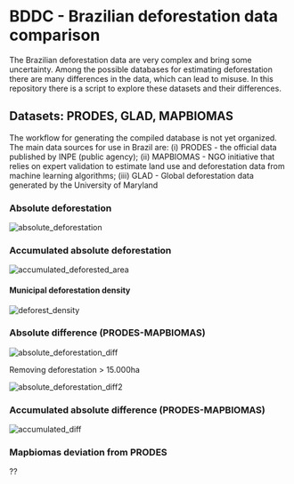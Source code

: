 # BDDC - Brazilian deforestation data comparison

The Brazilian deforestation data are very complex and bring some uncertainty. Among the possible databases for estimating deforestation there are many differences in the data, which can lead to misuse.
In this repository there is a script to explore these datasets and their differences.

## Datasets: PRODES, GLAD, MAPBIOMAS

The workflow for generating the compiled database is not yet organized. 
The main data sources for use in Brazil are: (i) PRODES - the official data published by INPE (public agency); (ii) MAPBIOMAS - NGO initiative that relies on expert validation to estimate land use and deforestation data from machine learning algorithms; (iii) GLAD - Global deforestation data generated by the University of Maryland

### Absolute deforestation

![absolute_deforestation](https://user-images.githubusercontent.com/30662095/166060873-62d93ccd-8efa-4f93-8922-9e61ab4a8c61.png)


### Accumulated absolute deforestation

![accumulated_deforested_area](https://user-images.githubusercontent.com/30662095/166043530-7c881070-a489-4ebf-b66e-6176a597926a.png)


#### Municipal deforestation density

![deforest_density](https://user-images.githubusercontent.com/30662095/166060897-e707fe17-9aa6-402b-b13b-330cbc1b831c.png)

### Absolute difference (PRODES-MAPBIOMAS)

![absolute_deforestation_diff](https://user-images.githubusercontent.com/30662095/166060912-1f972c7b-c3e8-4544-91c6-e6ddf9359a26.png)

Removing deforestation > 15.000ha

![absolute_deforestation_diff2](https://user-images.githubusercontent.com/30662095/166060923-2174b922-627e-4448-8547-53ebe3d8376f.png)


### Accumulated absolute difference (PRODES-MAPBIOMAS)  

![accumulated_diff](https://user-images.githubusercontent.com/30662095/166060944-52bc8f1c-2c25-4086-a659-bb240bd48f97.png)


### Mapbiomas deviation from PRODES

??


